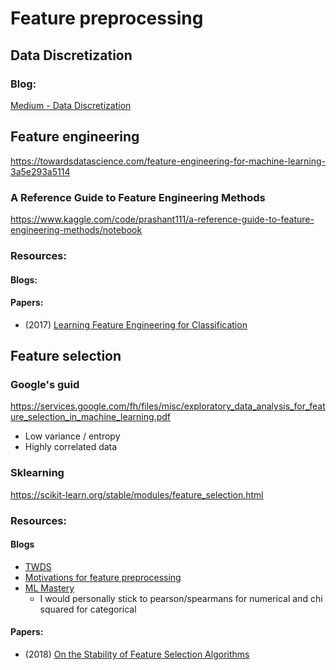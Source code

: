 # Feature preprocessing

## Data Discretization

### Blog: 
[Medium - Data Discretization](https://medium.com/codex/data-discretization-b5faa2b77f06)


## Feature engineering
https://towardsdatascience.com/feature-engineering-for-machine-learning-3a5e293a5114

### A Reference Guide to Feature Engineering Methods
https://www.kaggle.com/code/prashant111/a-reference-guide-to-feature-engineering-methods/notebook

### Resources:

#### Blogs:


#### Papers:
- (2017) [Learning Feature Engineering for Classification](https://www.ijcai.org/proceedings/2017/0352.pdf)

## Feature selection
### Google's guid
https://services.google.com/fh/files/misc/exploratory_data_analysis_for_feature_selection_in_machine_learning.pdf

- Low variance / entropy
- Highly correlated data

### Sklearning
https://scikit-learn.org/stable/modules/feature_selection.html

### Resources:

#### Blogs 
- [TWDS](https://towardsdatascience.com/beginners-guide-for-feature-selection-by-a-beginner-cd2158c5c36a)
- [Motivations for feature preprocessing](https://neptune.ai/blog/feature-selection-methods)
- [ML Mastery](https://machinelearningmastery.com/feature-selection-with-real-and-categorical-data/)
  - I would personally stick to pearson/spearmans for numerical and chi squared for categorical

#### Papers:
- (2018) [On the Stability of Feature Selection Algorithms](https://www.jmlr.org/papers/volume18/17-514/17-514.pdf)
  


 


 